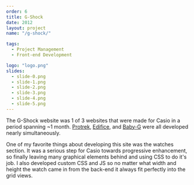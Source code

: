 ```yaml
---
order: 6
title: G-Shock
date: 2012
layout: project
name: "/g-shock/"

tags:
  - Project Management
  - Front-end Development

logo: "logo.png"
slides:
  - slide-0.png
  - slide-1.png
  - slide-2.png
  - slide-3.png
  - slide-4.png
  - slide-5.png
---
```


The G-Shock website was 1 of 3 websites that were made for Casio in a period spanning ~1 month.
[Protrek](http://www.protrek.casio.com), [Edifice](http://edifice.casio.com),
and [Baby-G](http://www.baby-g.com) were all developed nearly simultaneously.

One of my favorite things about developing this site was the watches section. It was a serious step for Casio
towards progressive enhancement, so finally leaving many graphical elements behind and using CSS to do it's job.
I also developed custom CSS and JS
so no matter what width and height the watch came in from the back-end it always fit perfectly into the grid views.
